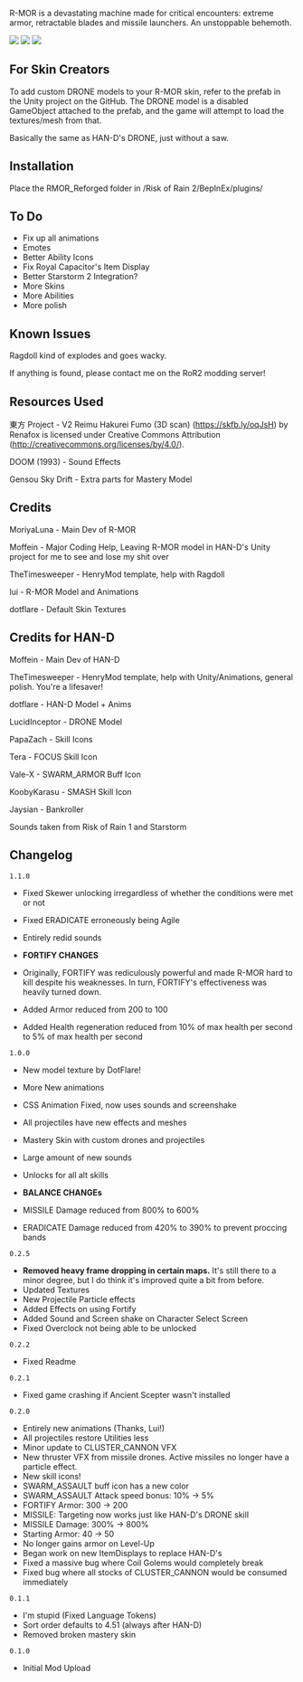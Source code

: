 R-MOR is a devastating machine made for critical encounters: extreme armor, retractable blades and missile launchers. An unstoppable behemoth.

[![](https://i.imgur.com/liGexI0.jpg)]()
[![](https://media.discordapp.net/attachments/567832879879553037/1057546186036355123/20221228012833_1.jpg?width=1202&height=676)]()
[![](https://i.imgur.com/N4ex8oo.png)]()

## For Skin Creators

To add custom DRONE models to your R-MOR skin, refer to the prefab in the Unity project on the GitHub. The DRONE model is a disabled GameObject attached to the prefab, and the game will attempt to load the textures/mesh from that.

Basically the same as HAN-D's DRONE, just without a saw.

## Installation

Place the RMOR_Reforged folder in /Risk of Rain 2/BepInEx/plugins/  

## To Do
- Fix up all animations
- Emotes
- Better Ability Icons
- Fix Royal Capacitor's Item Display
- Better Starstorm 2 Integration?
- More Skins
- More Abilities
- More polish

## Known Issues
Ragdoll kind of explodes and goes wacky. 

If anything is found, please contact me on the RoR2 modding server!

## Resources Used

東方 Project - V2 Reimu Hakurei Fumo (3D scan) (https://skfb.ly/oqJsH) by Renafox is licensed under Creative Commons Attribution (http://creativecommons.org/licenses/by/4.0/).

DOOM (1993) - Sound Effects

Gensou Sky Drift - Extra parts for Mastery Model

## Credits

MoriyaLuna - Main Dev of R-MOR

Moffein - Major Coding Help, Leaving R-MOR model in HAN-D's Unity project for me to see and lose my shit over

TheTimesweeper - HenryMod template, help with Ragdoll

lui - R-MOR Model and Animations

dotflare - Default Skin Textures

## Credits for HAN-D

Moffein - Main Dev of HAN-D

TheTimesweeper - HenryMod template, help with Unity/Animations, general polish. You're a lifesaver!

dotflare - HAN-D Model + Anims

LucidInceptor - DRONE Model

PapaZach - Skill Icons

Tera - FOCUS Skill Icon

Vale-X - SWARM_ARMOR Buff Icon

KoobyKarasu - SMASH Skill Icon

Jaysian - Bankroller

Sounds taken from Risk of Rain 1 and Starstorm

## Changelog

`1.1.0`
- Fixed Skewer unlocking irregardless of whether the conditions were met or not
- Fixed ERADICATE erroneously being Agile
- Entirely redid sounds

- **FORTIFY CHANGES**
- Originally, FORTIFY was rediculously powerful and made R-MOR hard to kill despite his weaknesses. In turn, FORTIFY's effectiveness was heavily turned down.
- Added Armor reduced from 200 to 100
- Added Health regeneration reduced from 10% of max health per second to 5% of max health per second

`1.0.0`
- New model texture by DotFlare!
- More New animations
- CSS Animation Fixed, now uses sounds and screenshake
- All projectiles have new effects and meshes
- Mastery Skin with custom drones and projectiles
- Large amount of new sounds
- Unlocks for all alt skills

- **BALANCE CHANGEs**
- MISSILE Damage reduced from 800% to 600%
- ERADICATE Damage reduced from 420% to 390% to prevent proccing bands

`0.2.5`
- **Removed heavy frame dropping in certain maps.** It's still there to a minor degree, but I do think it's improved quite a bit from before.
- Updated Textures
- New Projectile Particle effects
- Added Effects on using Fortify
- Added Sound and Screen shake on Character Select Screen
- Fixed Overclock not being able to be unlocked

`0.2.2`
- Fixed Readme

`0.2.1`
- Fixed game crashing if Ancient Scepter wasn't installed

`0.2.0`

- Entirely new animations (Thanks, Lui!)
- All projectiles restore Utilities less
- Minor update to CLUSTER_CANNON VFX
- New thruster VFX from missile drones. Active missiles no longer have a particle effect.
- New skill icons!
- SWARM_ASSAULT buff icon has a new color
- SWARM_ASSAULT Attack speed bonus: 10% -> 5%
- FORTIFY Armor: 300 -> 200
- MISSILE: Targeting now works just like HAN-D's DRONE skill
- MISSILE Damage: 300% -> 800%
- Starting Armor: 40 -> 50
- No longer gains armor on Level-Up
- Began work on new ItemDisplays to replace HAN-D's
- Fixed a massive bug where Coil Golems would completely break
- Fixed bug where all stocks of CLUSTER_CANNON would be consumed immediately

`0.1.1`

- I'm stupid (Fixed Language Tokens)
- Sort order defaults to 4.51 (always after HAN-D)
- Removed broken mastery skin

`0.1.0`

- Initial Mod Upload

